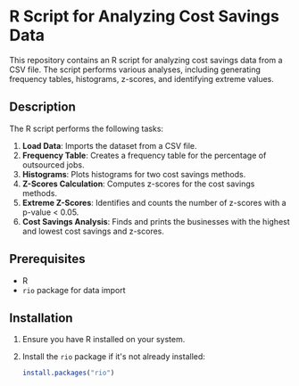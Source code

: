 # R Script for Analyzing Cost Savings Data

This repository contains an R script for analyzing cost savings data from a CSV file. The script performs various analyses, including generating frequency tables, histograms, z-scores, and identifying extreme values.

## Description

The R script performs the following tasks:
1. **Load Data**: Imports the dataset from a CSV file.
2. **Frequency Table**: Creates a frequency table for the percentage of outsourced jobs.
3. **Histograms**: Plots histograms for two cost savings methods.
4. **Z-Scores Calculation**: Computes z-scores for the cost savings methods.
5. **Extreme Z-Scores**: Identifies and counts the number of z-scores with a p-value < 0.05.
6. **Cost Savings Analysis**: Finds and prints the businesses with the highest and lowest cost savings and z-scores.

## Prerequisites

- R 
- `rio` package for data import

## Installation

1. Ensure you have R installed on your system.
2. Install the `rio` package if it's not already installed:

    ```r
    install.packages("rio")
    ```

